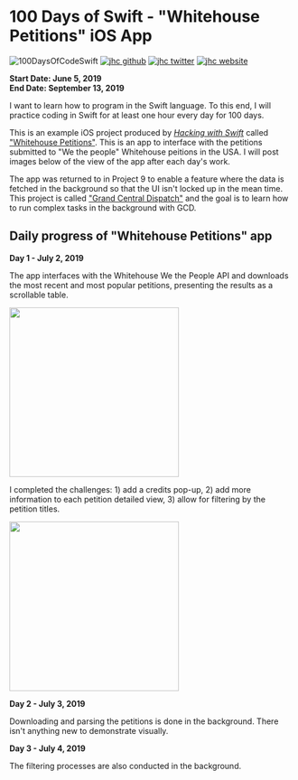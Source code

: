 # 100 Days of Swift - "Whitehouse Petitions" iOS App

![100DaysOfCodeSwift](https://img.shields.io/badge/100DaysOfCode-Swift-FA7343.svg?style=flat&logo=swift)
[![jhc github](https://img.shields.io/badge/GitHub-jhrcook-lightgrey.svg?style=flat&logo=github)](https://github.com/jhrcook)
[![jhc twitter](https://img.shields.io/badge/Twitter-JoshDoesaThing-00aced.svg?style=flat&logo=twitter)](https://twitter.com/JoshDoesa)
[![jhc website](https://img.shields.io/badge/Website-JoshDoesaThing-5087B2.svg?style=flat&logo=telegram)](https://www.joshdoesathing.com)

**Start Date: June 5, 2019  
End Date: September 13, 2019**

I want to learn how to program in the Swift language. To this end, I will practice coding in Swift for at least one hour every day for 100 days.

This is an example iOS project produced by [*Hacking with Swift*](https://www.hackingwithswift.com/read) called ["Whitehouse Petitions"](https://www.hackingwithswift.com/read/7/overview). This is an app to interface with the petitions submitted to "We the people" Whitehouse peitions in the USA. I will post images below of the view of the app after each day's work.

The app was returned to in Project 9 to enable a feature where the data is fetched in the background so that the UI isn't locked up in the mean time. This project is called ["Grand Central Dispatch"](https://www.hackingwithswift.com/read/9/overview) and the goal is to learn how to run complex tasks in the background with GCD.

## Daily progress of "Whitehouse Petitions" app

**Day 1 - July 2, 2019**

The app interfaces with the Whitehouse We the People API and downloads the most recent and most popular petitions, presenting the results as a scrollable table.

<img src="progress_screenshots/Jul-02-2019 11-55-02.gif" width="300"/>

I completed the challenges: 1) add a credits pop-up, 2) add more information to each petition detailed view, 3) allow for filtering by the petition titles.

<img src="progress_screenshots/Jul-02-2019 15-57-54.gif" width="300"/>

**Day 2 - July 3, 2019**

Downloading and parsing the petitions is done in the background. There isn't anything new to demonstrate visually.

**Day 3 - July 4, 2019**

The filtering processes are also conducted in the background.